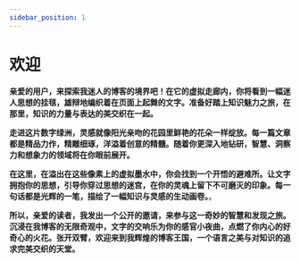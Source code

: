 ```yaml
---
sidebar_position: 1
---
```


# 欢迎

**亲爱的用户，来探索我迷人的博客的境界吧！在它的虚拟走廊内，你将看到一幅迷人思想的挂毯，雄辩地编织着在页面上起舞的文字。准备好踏上知识魅力之旅，在那里，知识的力量与表达的美交织在一起。**

**走进这片数字绿洲，灵感就像阳光亲吻的花园里鲜艳的花朵一样绽放。每一篇文章都是精品力作，精雕细琢，洋溢着创意的精髓。随着你更深入地钻研，智慧、洞察力和想象力的领域将在你眼前展开。**

**在这里，在溢出在这些像素上的虚拟墨水中，你会找到一个开悟的避难所。让文字拥抱你的思想，引导你穿过思想的迷宫，在你的灵魂上留下不可磨灭的印象。每一句话都是光辉的一笔，描绘了一幅知识与灵感的生动画卷。**。

**所以，亲爱的读者，我发出一个公开的邀请，来参与这一奇妙的智慧和发现之旅。沉浸在我博客的无限奇观中，文字的交响乐为你的感官小夜曲，点燃了你内心的好奇心的火花。张开双臂，欢迎来到我辉煌的博客王国，一个语言之美与对知识的追求完美交织的天堂。**
